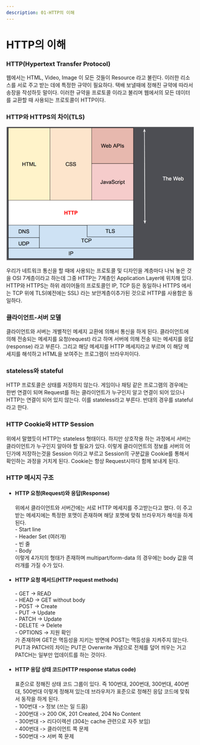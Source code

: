 ```yaml
---
description: 01-HTTP의 이해
---
```


# HTTP의 이해

### HTTP(Hypertext Transfer Protocol)

웹에서는 HTML, Video, Image 이 모든 것들이 Resource 라고 불린다. 이러한 리소스를 서로 주고 받는 데에 특정한 규약이 필요하다. 택배 보낼때에 정해진 규약에 따라서 송장을 작성하듯 말이다. 이러한 규약을 프로토콜 이라고 불리며 웹에서의 모든 데이터를 교환할 때 사용되는 프로토콜이 HTTP이다.&#x20;

### HTTP와 HTTPS의 차이(TLS)

![](<../.gitbook/assets/Screenshot from 2023-03-06 21-23-27.png>)&#x20;

우리가 네트워크 통신을 할 때에 사용되는 프로토콜 및 디자인을 계층마다 나눠 놓은 것을 OSI 7계층이라고 하는데 그중 HTTP는 7계층인 Application Layer에 위치해 있다. HTTP와 HTTPS는 하위 레이어들의 프로토콜인 IP, TCP 등은 동일하나 HTTPS 에서는 TCP 위에 TLS(예전에는 SSL) 라는 보안계층이추가된 것으로 HTTP를 사용함은 동일하다.

### 클라이언트-서버 모델

클라이언트와 서버는 개별적인 메세지 교환에 의해서 통신을 하게 된다. 클라이언트에 의해 전송되는 메세지를 요청(request) 라고 하며 서버에 의해 전송 되는 메세지를 응답(response) 라고 부른다. 그리고 해당 메세지를 HTTP 메세지라고 부르며 이 해당 메세지를 해석하고 HTML을 보여주는 프로그램이 브라우저이다.

### stateless와 stateful

HTTP 프로토콜은 상태를 저장하지 않는다. 게임이나 채팅 같은 프로그램의 경우에는 한번 연결이 되며 Request를 하는 클라이언트가 누구인지 알고 연결이 되어 있으나 HTTP는 연결이 되어 있지 않는다. 이를 stateless라고 부른다. 반대의 경우를 stateful라고 한다.

### HTTP Cookie와 HTTP Session

위에서 말했듯이 HTTP는 stateless 형태이다. 하지만 상호작용 하는 과정에서 서버는 클라이언트가 누구인지 알아야 할 필요가 있다. 이렇게 클라이언트의 정보를 서버의 어딘가에 저장하는것을 Session 이라고 부르고 Session의 구분값을 Cookie를 통해서 확인하는 과정을 거치게 된다. Cookie는 항상 Request시마다 함께 보내게 된다.

### HTTP 메시지 구조

*   #### HTTP 요청(Request)와 응답(Response)

    위에서 클라이언트와 서버간에는 서로 HTTP 메세지를 주고받는다고 했다. 이 주고받는 메세지에는 특정한 포맷이 존재하며 해당 포맷에 맞춰 브라우저가 해석을 하게 된다. \
    \- Start line\
    \- Header Set (여러개)\
    \- 빈 줄\
    \- Body\
    이렇게 4가지의 형태가 존재하며 multipart/form-data 의 경우에는 body 값을 여러개를 가질 수가 있다.
*   #### HTTP 요청 메서드(HTTP request methods)

    \- GET -> READ\
    \- HEAD -> GET without body\
    \- POST -> Create\
    \- PUT -> Update\
    \- PATCH -> Update\
    \- DELETE -> Delete\
    \- OPTIONS -> 지원 확인\
    가 존재하며 GET은 멱등성을 지키는 방면에 POST는 멱등성을 지켜주지 않는다. PUT과 PATCH의 차이는 PUT은 Overwrite 개념으로 전체를 덮어 씌우는 거고 PATCH는 일부만 업데이트를 하는 것이다.
*   #### HTTP 응답 상태 코드(HTTP response status code)

    표준으로 정해진 상태 코드 그룹이 있다. 즉 100번대, 200번대, 300번대, 400번대, 500번대 이렇게 정해져 있는데 브라우저가 표준으로 정해진 응답 코드에 맞춰서 동작을 하게 된다.\
    \- 100번대 -> 정보 (쓰는 일 드뭄)\
    \- 200번대 -> 200 OK, 201 Created, 204 No Content\
    \- 300번대 -> 리다이렉션 (304는 cache 관련으로 자주 보임)\
    \- 400번대 -> 클라이언트 쪽 문제\
    \- 500번대 -> 서버 쪽 문제
